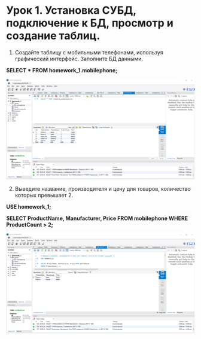# Урок 1. Установка СУБД, подключение к БД, просмотр и создание таблиц. #

1. Создайте таблицу с мобильными телефонами, используя графический интерфейс. Заполните БД данными.

**SELECT * FROM homework_1.mobilephone;**

![Alt text](task_1.png)

2. Выведите название, производителя и цену для товаров, количество которых превышает 2.

**USE homework_1;**

**SELECT ProductName, Manufacturer, Price FROM mobilephone
WHERE ProductCount > 2;**

![Alt text](task_2.png)








